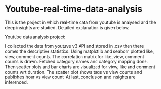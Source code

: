 # Youtube-real-time-data-analysis
This is the project in which real-time data from youtube is analysed and the deep insights are studied. Detailed explanation is given below,

Youtube data analysis project: 

I collected the data from youtuve v3 API and stored in .csv then there comes the descriptive statistics. Using matplotlib and seaborn plotted like, view, comment counts. The correlation matrix for like, view, comment counts is drawn. Fetched category names and category mapping done. Then scatter plots and bar charts are visualized for view, like and comment counts wrt duration. The scatter plot shows tags vs view counts and publishes hour vs view count. At last, conclusion and insights are inferenced.
